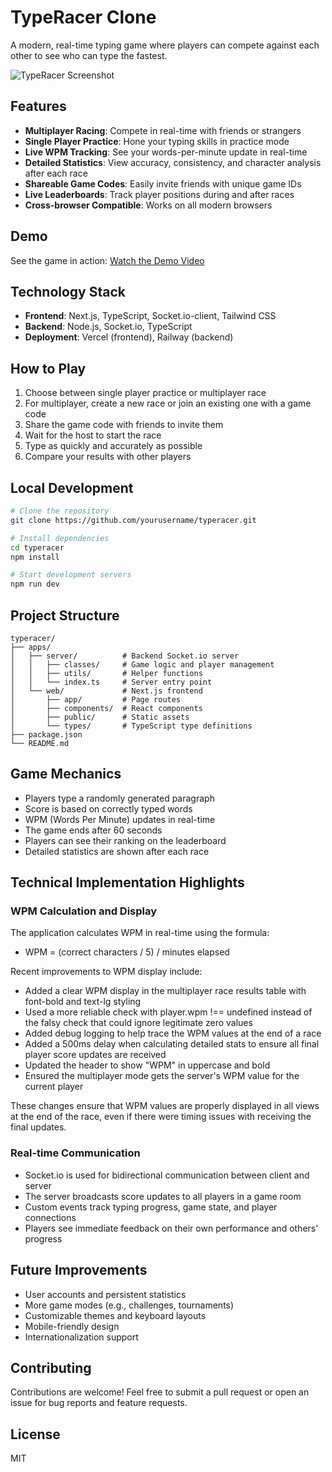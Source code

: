 # TypeRacer Clone

A modern, real-time typing game where players can compete against each other to see who can type the fastest.

![TypeRacer Screenshot](https://raw.githubusercontent.com/yourusername/typeracer/main/screenshot.png)

## Features

- **Multiplayer Racing**: Compete in real-time with friends or strangers
- **Single Player Practice**: Hone your typing skills in practice mode
- **Live WPM Tracking**: See your words-per-minute update in real-time
- **Detailed Statistics**: View accuracy, consistency, and character analysis after each race
- **Shareable Game Codes**: Easily invite friends with unique game IDs
- **Live Leaderboards**: Track player positions during and after races
- **Cross-browser Compatible**: Works on all modern browsers

## Demo

See the game in action: [Watch the Demo Video](https://youtu.be/yourdemovideolink)

## Technology Stack

- **Frontend**: Next.js, TypeScript, Socket.io-client, Tailwind CSS
- **Backend**: Node.js, Socket.io, TypeScript
- **Deployment**: Vercel (frontend), Railway (backend)

## How to Play

1. Choose between single player practice or multiplayer race
2. For multiplayer, create a new race or join an existing one with a game code
3. Share the game code with friends to invite them
4. Wait for the host to start the race
5. Type as quickly and accurately as possible
6. Compare your results with other players

## Local Development

```bash
# Clone the repository
git clone https://github.com/yourusername/typeracer.git

# Install dependencies
cd typeracer
npm install

# Start development servers
npm run dev
```

## Project Structure

```
typeracer/
├── apps/
│   ├── server/          # Backend Socket.io server
│   │   ├── classes/     # Game logic and player management
│   │   ├── utils/       # Helper functions
│   │   └── index.ts     # Server entry point
│   └── web/             # Next.js frontend
│       ├── app/         # Page routes
│       ├── components/  # React components
│       ├── public/      # Static assets
│       └── types/       # TypeScript type definitions
├── package.json
└── README.md
```

## Game Mechanics

- Players type a randomly generated paragraph
- Score is based on correctly typed words
- WPM (Words Per Minute) updates in real-time
- The game ends after 60 seconds
- Players can see their ranking on the leaderboard
- Detailed statistics are shown after each race

## Technical Implementation Highlights

### WPM Calculation and Display

The application calculates WPM in real-time using the formula:

- WPM = (correct characters / 5) / minutes elapsed

Recent improvements to WPM display include:

- Added a clear WPM display in the multiplayer race results table with font-bold and text-lg styling
- Used a more reliable check with player.wpm !== undefined instead of the falsy check that could ignore legitimate zero values
- Added debug logging to help trace the WPM values at the end of a race
- Added a 500ms delay when calculating detailed stats to ensure all final player score updates are received
- Updated the header to show "WPM" in uppercase and bold
- Ensured the multiplayer mode gets the server's WPM value for the current player

These changes ensure that WPM values are properly displayed in all views at the end of the race, even if there were timing issues with receiving the final updates.

### Real-time Communication

- Socket.io is used for bidirectional communication between client and server
- The server broadcasts score updates to all players in a game room
- Custom events track typing progress, game state, and player connections
- Players see immediate feedback on their own performance and others' progress

## Future Improvements

- User accounts and persistent statistics
- More game modes (e.g., challenges, tournaments)
- Customizable themes and keyboard layouts
- Mobile-friendly design
- Internationalization support

## Contributing

Contributions are welcome! Feel free to submit a pull request or open an issue for bug reports and feature requests.

## License

MIT
